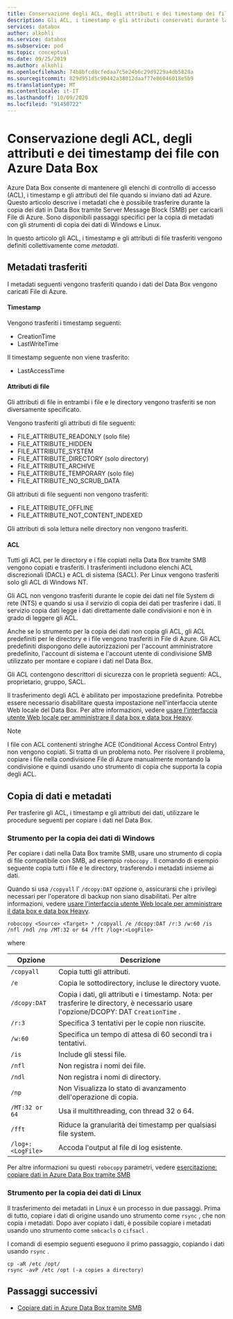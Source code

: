 ```yaml
---
title: Conservazione degli ACL, degli attributi e dei timestamp dei file con Azure Data Box
description: Gli ACL, i timestamp e gli attributi conservati durante la copia dei dati tramite SMB Azure Data Box. Copia di metadati con strumenti per la copia di dati Windows e Linux.
services: databox
author: alkohli
ms.service: databox
ms.subservice: pod
ms.topic: conceptual
ms.date: 09/25/2019
ms.author: alkohli
ms.openlocfilehash: 74b8bfcd8cfedaa7c5e24b6c29d9229a4db5828a
ms.sourcegitcommit: 829d951d5c90442a38012daaf77e86046018e5b9
ms.translationtype: MT
ms.contentlocale: it-IT
ms.lasthandoff: 10/09/2020
ms.locfileid: "91450722"
---
```

# <a name="preserving-file-acls-attributes-and-timestamps-with-azure-data-box"></a>Conservazione degli ACL, degli attributi e dei timestamp dei file con Azure Data Box

Azure Data Box consente di mantenere gli elenchi di controllo di accesso (ACL), i timestamp e gli attributi del file quando si inviano dati ad Azure. Questo articolo descrive i metadati che è possibile trasferire durante la copia dei dati in Data Box tramite Server Message Block (SMB) per caricarli File di Azure. Sono disponibili passaggi specifici per la copia di metadati con gli strumenti di copia dei dati di Windows e Linux.

In questo articolo gli ACL, i timestamp e gli attributi di file trasferiti vengono definiti collettivamente come *metadati*.

## <a name="transferred-metadata"></a>Metadati trasferiti

I metadati seguenti vengono trasferiti quando i dati del Data Box vengono caricati File di Azure.

#### <a name="timestamps"></a>Timestamp

Vengono trasferiti i timestamp seguenti:
- CreationTime
- LastWriteTime

Il timestamp seguente non viene trasferito:
- LastAccessTime
  
#### <a name="file-attributes"></a>Attributi di file

Gli attributi di file in entrambi i file e le directory vengono trasferiti se non diversamente specificato.

Vengono trasferiti gli attributi di file seguenti:
- FILE_ATTRIBUTE_READONLY (solo file)
- FILE_ATTRIBUTE_HIDDEN
- FILE_ATTRIBUTE_SYSTEM
- FILE_ATTRIBUTE_DIRECTORY (solo directory)
- FILE_ATTRIBUTE_ARCHIVE
- FILE_ATTRIBUTE_TEMPORARY (solo file)
- FILE_ATTRIBUTE_NO_SCRUB_DATA

Gli attributi di file seguenti non vengono trasferiti:
- FILE_ATTRIBUTE_OFFLINE
- FILE_ATTRIBUTE_NOT_CONTENT_INDEXED
  
Gli attributi di sola lettura nelle directory non vengono trasferiti.

#### <a name="acls"></a>ACL

Tutti gli ACL per le directory e i file copiati nella Data Box tramite SMB vengono copiati e trasferiti. I trasferimenti includono elenchi ACL discrezionali (DACL) e ACL di sistema (SACL). Per Linux vengono trasferiti solo gli ACL di Windows NT.

Gli ACL non vengono trasferiti durante le copie dei dati nel file System di rete (NTS) e quando si usa il servizio di copia dei dati per trasferire i dati. Il servizio copia dati legge i dati direttamente dalle condivisioni e non è in grado di leggere gli ACL.

Anche se lo strumento per la copia dei dati non copia gli ACL, gli ACL predefiniti per le directory e i file vengono trasferiti in File di Azure. Gli ACL predefiniti dispongono delle autorizzazioni per l'account amministratore predefinito, l'account di sistema e l'account utente di condivisione SMB utilizzato per montare e copiare i dati nel Data Box.

Gli ACL contengono descrittori di sicurezza con le proprietà seguenti: ACL, proprietario, gruppo, SACL.

Il trasferimento degli ACL è abilitato per impostazione predefinita. Potrebbe essere necessario disabilitare questa impostazione nell'interfaccia utente Web locale del Data Box. Per altre informazioni, vedere [usare l'interfaccia utente Web locale per amministrare il data box e data box Heavy](./data-box-local-web-ui-admin.md).

> [!NOTE]
> I file con ACL contenenti stringhe ACE (Conditional Access Control Entry) non vengono copiati. Si tratta di un problema noto. Per risolvere il problema, copiare i file nella condivisione File di Azure manualmente montando la condivisione e quindi usando uno strumento di copia che supporta la copia degli ACL.

## <a name="copying-data-and-metadata"></a>Copia di dati e metadati

Per trasferire gli ACL, i timestamp e gli attributi dei dati, utilizzare le procedure seguenti per copiare i dati nel Data Box. 

### <a name="windows-data-copy-tool"></a>Strumento per la copia dei dati di Windows

Per copiare i dati nella Data Box tramite SMB, usare uno strumento di copia di file compatibile con SMB, ad esempio `robocopy` . Il comando di esempio seguente copia tutti i file e le directory, trasferendo i metadati insieme ai dati.

Quando si usa `/copyall` l' `/dcopy:DAT` opzione o, assicurarsi che i privilegi necessari per l'operatore di backup non siano disabilitati. Per altre informazioni, vedere [usare l'interfaccia utente Web locale per amministrare il data box e data box Heavy](./data-box-local-web-ui-admin.md). 

```console
robocopy <Source> <Target> * /copyall /e /dcopy:DAT /r:3 /w:60 /is /nfl /ndl /np /MT:32 or 64 /fft /log+:<LogFile>
```

where

|Opzione |Descrizione |
|------------------- | ----- |
|`/copyall` |Copia tutti gli attributi.|
|`/e`      |Copia le sottodirectory, incluse le directory vuote.         |
|`/dcopy:DAT`  |Copia i dati, gli attributi e i timestamp. Nota: per trasferire le directory, è necessario usare l'opzione/DCOPY: DAT `CreationTime` . |
|`/r:3`    |Specifica 3 tentativi per le copie non riuscite.         |
|`/w:60`   |Specifica un tempo di attesa di 60 secondi tra i tentativi.         |
|`/is`     |Include gli stessi file.         |
|`/nfl`    |Non registra i nomi dei file.         |
|`/ndl`    |Non registra i nomi di directory.        |
|`/np`     |Non Visualizza lo stato di avanzamento dell'operazione di copia.         |
|`/MT:32 or 64`  |Usa il multithreading, con thread 32 o 64.           |
|`/fft`    |Riduce la granularità dei timestamp per qualsiasi file system.        |
|`/log+:<LogFile>`  |Accoda l'output al file di log esistente.|

Per altre informazioni su questi `robocopy` parametri, vedere [esercitazione: copiare dati in Azure Data Box tramite SMB](./data-box-deploy-copy-data.md)

### <a name="linux-data-copy-tool"></a>Strumento per la copia dei dati di Linux

Il trasferimento dei metadati in Linux è un processo in due passaggi. Prima di tutto, copiare i dati di origine usando uno strumento come `rsync` , che non copia i metadati. Dopo aver copiato i dati, è possibile copiare i metadati usando uno strumento come `smbcacls` o `cifsacl` . 

I comandi di esempio seguenti eseguono il primo passaggio, copiando i dati usando `rsync` . 

```console
cp -aR /etc /opt/ 
rsync -avP /etc /opt (-a copies a directory)
```

## <a name="next-steps"></a>Passaggi successivi

- [Copiare dati in Azure Data Box tramite SMB](./data-box-deploy-copy-data.md)